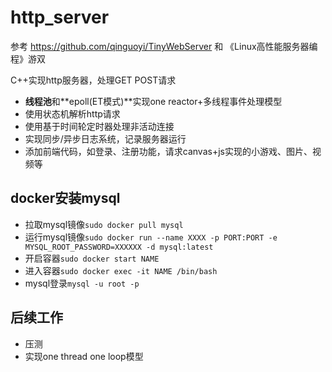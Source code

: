 # http_server

参考 https://github.com/qinguoyi/TinyWebServer 和 《Linux高性能服务器编程》游双

C++实现http服务器，处理GET POST请求

* **线程池**和**epoll(ET模式)**实现one reactor+多线程事件处理模型
* 使用状态机解析http请求
* 使用基于时间轮定时器处理非活动连接
* 实现同步/异步日志系统，记录服务器运行
* 添加前端代码，如登录、注册功能，请求canvas+js实现的小游戏、图片、视频等

## docker安装mysql
* 拉取mysql镜像`sudo docker pull mysql`
* 运行mysql镜像`sudo docker run --name XXXX -p PORT:PORT -e MYSQL_ROOT_PASSWORD=XXXXXX -d mysql:latest`
* 开启容器`sudo docker start NAME`
* 进入容器`sudo docker exec -it NAME /bin/bash`
* mysql登录`mysql -u root -p`

## 后续工作
* 压测
* 实现one thread one loop模型
